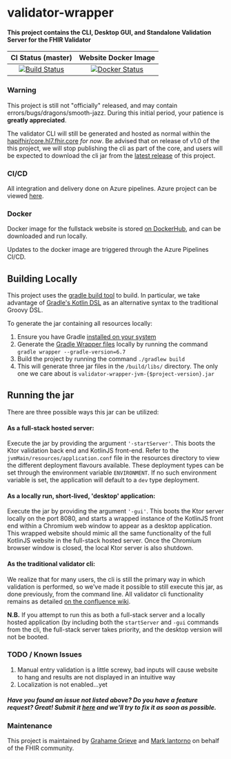 # validator-wrapper
#### This project contains the CLI, Desktop GUI, and Standalone Validation Server for the FHIR Validator

| CI Status (master) | Website Docker Image |
| :---: | :---: |
| [![Build Status][Badge-BuildPipelineMaster]][Link-BuildPipelineMaster] | [![Docker Status][Badge-DockerHub]][Link-DockerHub] |

### Warning
This project is still not "officially" released, and may contain errors/bugs/dragons/smooth-jazz. During this initial 
period, your patience is **greatly appreciated**.

The validator CLI will still be generated and hosted as normal within the [hapifhir/core.hl7.fhir.core][Link-CoreGithubLatestRelease] 
_for now_. Be advised that on release of v1.0 of the this project, we will stop publishing the cli as part of the core, 
and users will be expected to download the cli jar from the [latest release][Link-ValidatorWrapperGithubLatestRelease] 
of this project.

### CI/CD
All integration and delivery done on Azure pipelines. Azure project can be viewed [here][Link-AzureProject].

### Docker 
Docker image for the fullstack website is stored [on DockerHub][Link-DockerHub], and can be downloaded and run locally.

Updates to the docker image are triggered through the Azure Pipelines CI/CD.

Building Locally
---
This project uses the [gradle build tool][Link-GradleWebpage] to build. In particular, we take advantage of 
[Gradle's Kotlin DSL][Link-GradleKotlinDSLPrimer] as an alternative syntax to the traditional Groovy DSL.

To generate the jar containing all resources locally:
1. Ensure you have Gradle [installed on your system][Link-GradleInstall]
2. Generate the [Gradle Wrapper files][Link-GradleWrapper] locally by running the command `gradle wrapper --gradle-version=6.7`
3. Build the project by running the command `./gradlew build`
4. This will generate three jar files in the `/build/libs/` directory. The only one we care about is 
`validator-wrapper-jvm-{$project-version}.jar`

Running the jar
---
There are three possible ways this jar can be utilized:
#### As a full-stack hosted server:
Execute the jar by providing the argument `'-startServer'`. This boots the Ktor validation back end and KotlinJS 
front-end. Refer to the `jvmMain/resources/application.conf` file in the resources directory to view the different deployment flavours available. 
These deployment types can be set through the environment variable `ENVIRONMENT`. If no such environment variable is 
set, the application will default to a `dev` type deployment.

#### As a locally run, short-lived, 'desktop' application:
Execute the jar by providing the argument `'-gui'`. This boots the Ktor server locally on the port 8080, and starts a 
wrapped instance of the KotlinJS front end within a Chromium web window to appear as a desktop application. This 
wrapped website should mimic all the same functionality of the full KotlinJS website in the full-stack hosted server. 
Once the Chromium browser window is closed, the local Ktor server is also shutdown.

#### As the traditional validator cli:
We realize that for many users, the cli is still the primary way in which validation is performed, so we've made
it possible to still execute this jar, as done previously, from the command line. All validator cli functionality 
remains as detailed [on the confluence wiki][Link-ValidatorConfluence].

**N.B.**
If you attempt to run this as both a full-stack server and a locally hosted application (by including both the 
`startServer` and `-gui` commands from the cli, the full-stack server takes priority, and the desktop version will 
not be booted.

### TODO / Known Issues
1. Manual entry validation is a little screwy, bad inputs will cause website to hang and results are not displayed in an intuitive way
2. Localization is not enabled...yet

##### Have you found an issue not listed above? Do you have a feature request? Great! Submit it [here][Link-GitHubIssues] and we'll try to fix it as soon as possible.

### Maintenance
This project is maintained by [Grahame Grieve][Link-grahameGithub] and [Mark Iantorno][Link-markGithub] on behalf of the FHIR community.

[Link-AzureProject]: https://dev.azure.com/fhir-pipelines/validator-wrapper
[Link-BuildPipelineMaster]: https://dev.azure.com/fhir-pipelines/validator-wrapper/_build/latest?definitionId=38&branchName=master
[Link-DockerHub]: https://hub.docker.com/repository/docker/markiantorno/validator-wrapper/general
[Link-CoreGithubLatestRelease]: https://github.com/hapifhir/org.hl7.fhir.core/releases/latest
[Link-ValidatorWrapperGithubLatestRelease]: https://github.com/hapifhir/org.hl7.fhir.validator-wrapper/releases/latest
[Link-GitHubIssues]: https://github.com/hapifhir/org.hl7.fhir.validator-wrapper/issues
[Link-GradleWebpage]: https://gradle.org/
[Link-GradleKotlinDSLPrimer]: https://docs.gradle.org/current/userguide/kotlin_dsl.html
[Link-GradleInstall]: https://gradle.org/install/
[Link-GradleWrapper]: https://docs.gradle.org/current/userguide/gradle_wrapper.html
[Link-ValidatorConfluence]: https://confluence.hl7.org/display/FHIR/Using+the+FHIR+Validator

[Badge-BuildPipelineMaster]: https://dev.azure.com/fhir-pipelines/validator-wrapper/_apis/build/status/Master%20Branch%20Pipeline?branchName=master
[Badge-DockerHub]: https://img.shields.io/docker/v/markiantorno/validator-wrapper

[Link-grahameGithub]: https://github.com/grahamegrieve
[Link-markGithub]: https://github.com/markiantorno
